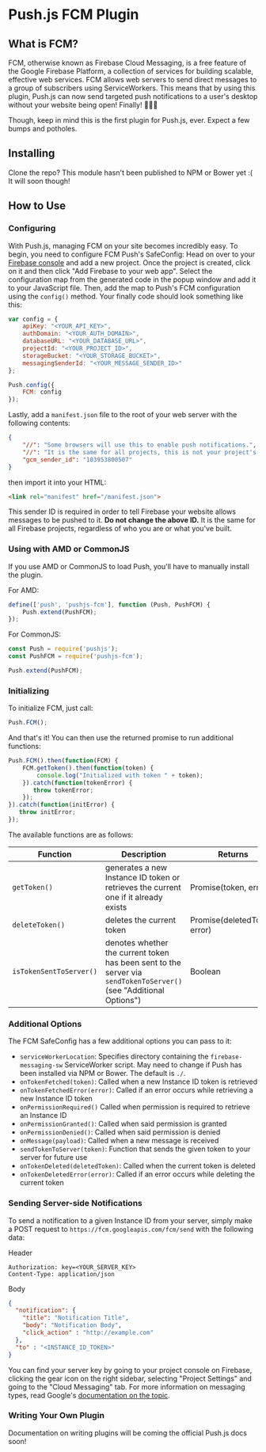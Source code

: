 # Push.js FCM Plugin

## What is FCM?
FCM, otherwise known as Firebase Cloud Messaging, is a free feature of the Google Firebase Platform, a collection of services for building scalable, effective web services. FCM allows web servers to send direct messages to a group of subscribers using ServiceWorkers. This means that by using this plugin, Push.js can now send targeted push notifications to a user's desktop without your website being open! Finally! :tada::tada::tada:

Though, keep in mind this is the first plugin for Push.js, ever. Expect a few bumps and potholes.

## Installing
Clone the repo? This module hasn't been published to NPM or Bower yet :( It will soon though!

## How to Use
### Configuring
With Push.js, managing FCM on your site becomes incredibly easy. To begin, you need to configure FCM Push's SafeConfig: Head on over to your [Firebase console](https://console.firebase.google.com/) and add a new project. Once the project is created, click on it and then click "Add Firebase to your web app". Select the configuration map from the generated code in the popup window and add it to your JavaScript file. Then, add the map to Push's FCM configuration using the `config()` method. Your finally code should look something like this:

```javascript
var config = {
    apiKey: "<YOUR_API_KEY>",
    authDomain: "<YOUR_AUTH_DOMAIN>",
    databaseURL: "<YOUR_DATABASE_URL>",
    projectId: "<YOUR_PROJECT_ID>",
    storageBucket: "<YOUR_STORAGE_BUCKET>",
    messagingSenderId: "<YOUR_MESSAGE_SENDER_ID>"
};

Push.config({
    FCM: config
});
```

Lastly, add a `manifest.json` file to the root of your web server with the following contents:
  
```json
{
    "//": "Some browsers will use this to enable push notifications.",
    "//": "It is the same for all projects, this is not your project's sender ID",
    "gcm_sender_id": "103953800507"
}
```

then import it into your HTML:

```html
<link rel="manifest" href="/manifest.json">
```

This sender ID is required in order to tell Firebase your website allows messages to be pushed to it. **Do not change the above ID.** It is the same for all Firebase projects, regardless of who you are or what you've built. 

### Using with AMD or CommonJS
If you use AMD or CommonJS to load Push, you'll have to manually install the plugin. 

For AMD:

```javascript
define(['push', 'pushjs-fcm'], function (Push, PushFCM) {
    Push.extend(PushFCM);
});
```

For CommonJS:

```javascript
const Push = require('pushjs');
const PushFCM = require('pushjs-fcm');

Push.extend(PushFCM);
```

### Initializing
To initialize FCM, just call:

```javascript
Push.FCM();
```

And that's it! You can then use the returned promise to run additional functions:

```javascript
Push.FCM().then(function(FCM) {
    FCM.getToken().then(function(token) {
        console.log("Initialized with token " + token);
    }).catch(function(tokenError) {
       throw tokenError; 
    });
}).catch(function(initError) {
   throw initError; 
});
```

The available functions are as follows:


| Function                | Description                                                                                                         | Returns                      |
|-------------------------|---------------------------------------------------------------------------------------------------------------------|------------------------------|
| `getToken()`            | generates a new Instance ID token or retrieves the current one if it already exists                                 | Promise(token, error)        |
| `deleteToken()`         | deletes the current token                                                                                           | Promise(deletedToken, error) |
| `isTokenSentToServer()` | denotes whether the current token has been sent to the server via `sendTokenToServer()`  (see "Additional Options") | Boolean                      |

### Additional Options
The FCM SafeConfig has a few additional options you can pass to it:

- `serviceWorkerLocation`: Specifies directory containing the `firebase-messaging-sw` ServiceWorker script. May need to
change if Push has been installed via NPM or Bower. The default is `./`.
- `onTokenFetched(token)`: Called when a new Instance ID token is retrieved
- `onTokenFetchedError(error)`: Called if an error occurs while retrieving a new Instance ID token
- `onPermissionRequired()` Called when permission is required to retrieve an Instance ID
- `onPermissionGranted()`: Called when said permission is granted
- `onPermissionDenied()`: Called when said permission is denied
- `onMessage(payload)`: Called when a new message is received
- `sendTokenToServer(token)`: Function that sends the given token to your server for future use 
- `onTokenDeleted(deletedToken)`: Called when the current token is deleted
- `onTokenDeletedError(error)`: Called if an error occurs while deleting the current token

### Sending Server-side Notifications
To send a notification to a given Instance ID from your server, simply make a POST request to `https://fcm.googleapis.com/fcm/send` with the following data:

Header
```text
Authorization: key=<YOUR_SERVER_KEY>
Content-Type: application/json
```

Body
```json
{ 
  "notification": {
    "title": "Notification Title",
    "body": "Notification Body",
    "click_action" : "http://example.com"
  },
  "to" : "<INSTANCE_ID_TOKEN>"
}
```

You can find your server key by going to your project console on Firebase, clicking the gear icon on the right sidebar, selecting "Project Settings" and going to the "Cloud Messaging" tab. For more information on messaging types, read Google's [documentation on the topic](https://firebase.google.com/docs/cloud-messaging/concept-options#notifications).

### Writing Your Own Plugin
Documentation on writing plugins will be coming the official Push.js docs soon!